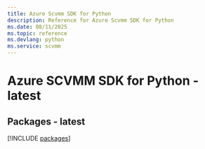 ```yaml
---
title: Azure Scvmm SDK for Python
description: Reference for Azure Scvmm SDK for Python
ms.date: 08/11/2025
ms.topic: reference
ms.devlang: python
ms.service: scvmm
---
```

# Azure SCVMM SDK for Python - latest
## Packages - latest
[!INCLUDE [packages](scvmm-index.md)]